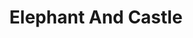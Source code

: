 ---
title: "Elephant And Castle"
address: "18 Temple Bar, Dublin City Centre, Co. Dublin, Dublin 2"
tel: "+353 (0)16 79 3121"
county: "Dublin"
category: "American Restaurants"
type: "Content"
lat: "53.34567642211914"
lng: "-6.262447834014893"
---